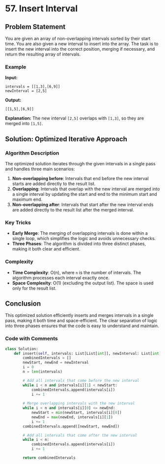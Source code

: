 # 57. Insert Interval

## Problem Statement

You are given an array of non-overlapping intervals sorted by their start time. You are also given a new interval to insert into the array. The task is to insert the new interval into the correct position, merging if necessary, and return the resulting array of intervals.

### Example

**Input:**
```
intervals = [[1,3],[6,9]]
newInterval = [2,5]
```
**Output:**
```
[[1,5],[6,9]]
```

**Explanation:** The new interval `[2,5]` overlaps with `[1,3]`, so they are merged into `[1,5]`.

## Solution: Optimized Iterative Approach

### Algorithm Description

The optimized solution iterates through the given intervals in a single pass and handles three main scenarios:

1. **Non-overlapping before**: Intervals that end before the new interval starts are added directly to the result list.
2. **Overlapping**: Intervals that overlap with the new interval are merged into a single interval by updating the start and end to the minimum start and maximum end.
3. **Non-overlapping after**: Intervals that start after the new interval ends are added directly to the result list after the merged interval.

### Key Tricks

- **Early Merge**: The merging of overlapping intervals is done within a single loop, which simplifies the logic and avoids unnecessary checks.
- **Three Phases**: The algorithm is divided into three distinct phases, making it both clear and efficient.

### Complexity

- **Time Complexity**: O(n), where `n` is the number of intervals. The algorithm processes each interval exactly once.
- **Space Complexity**: O(1) (excluding the output list). The space is used only for the result list.

## Conclusion

This optimized solution efficiently inserts and merges intervals in a single pass, making it both time and space-efficient. The clear separation of logic into three phases ensures that the code is easy to understand and maintain.

### Code with Comments

```python
class Solution:
    def insert(self, intervals: List[List[int]], newInterval: List[int]) -> List[List[int]]:
        combinedIntervals = []
        newStart, newEnd = newInterval
        i = 0
        n = len(intervals)

        # Add all intervals that come before the new interval
        while i < n and intervals[i][1] < newStart:
            combinedIntervals.append(intervals[i])
            i += 1
        
        # Merge overlapping intervals with the new interval
        while i < n and intervals[i][0] <= newEnd:
            newStart = min(newStart, intervals[i][0])
            newEnd = max(newEnd, intervals[i][1])
            i += 1
        combinedIntervals.append([newStart, newEnd])

        # Add all intervals that come after the new interval
        while i < n:
            combinedIntervals.append(intervals[i])
            i += 1

        return combinedIntervals
```

